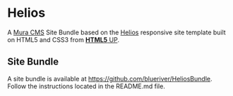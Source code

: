# Helios
A [Mura CMS](http://www.getmura.com) Site Bundle based on the [Helios](http://html5up.net/helios/) responsive site template built on HTML5 and CSS3 from [**HTML5** UP](http://html5up.net/).

## Site Bundle
A site bundle is available at https://github.com/blueriver/HeliosBundle. Follow the instructions located in the README.md file.